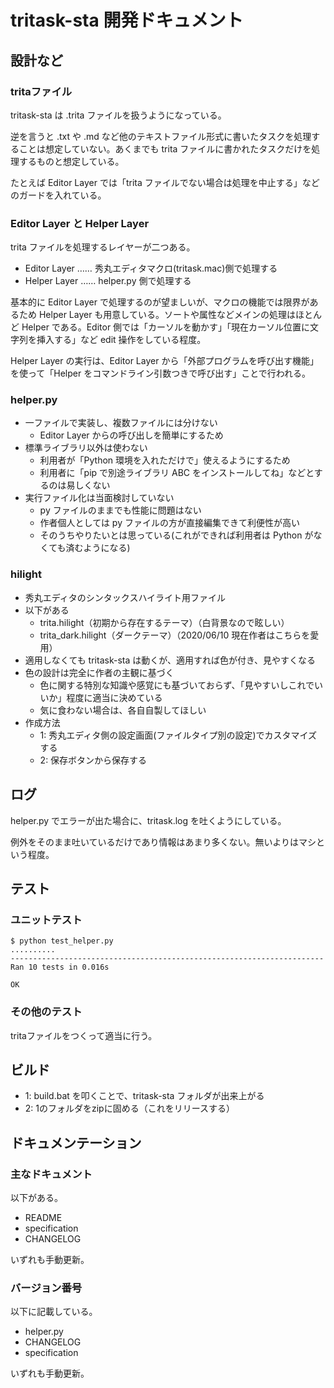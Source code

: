 # tritask-sta 開発ドキュメント

## 設計など

### tritaファイル
tritask-sta は .trita ファイルを扱うようになっている。

逆を言うと .txt や .md など他のテキストファイル形式に書いたタスクを処理することは想定していない。あくまでも trita ファイルに書かれたタスクだけを処理するものと想定している。

たとえば Editor Layer では「trita ファイルでない場合は処理を中止する」などのガードを入れている。

### Editor Layer と Helper Layer
trita ファイルを処理するレイヤーが二つある。

- Editor Layer …… 秀丸エディタマクロ(tritask.mac)側で処理する
- Helper Layer …… helper.py 側で処理する

基本的に Editor Layer で処理するのが望ましいが、マクロの機能では限界があるため Helper Layer も用意している。ソートや属性などメインの処理はほとんど Helper である。Editor 側では「カーソルを動かす」「現在カーソル位置に文字列を挿入する」など edit 操作をしている程度。

Helper Layer の実行は、Editor Layer から「外部プログラムを呼び出す機能」を使って「Helper をコマンドライン引数つきで呼び出す」ことで行われる。

### helper.py
- 一ファイルで実装し、複数ファイルには分けない
    - Editor Layer からの呼び出しを簡単にするため
- 標準ライブラリ以外は使わない
    - 利用者が「Python 環境を入れただけで」使えるようにするため
    - 利用者に「pip で別途ライブラリ ABC をインストールしてね」などとするのは易しくない
- 実行ファイル化は当面検討していない
    - py ファイルのままでも性能に問題はない
    - 作者個人としては py ファイルの方が直接編集できて利便性が高い
    - そのうちやりたいとは思っている(これができれば利用者は Python がなくても済むようになる)

### hilight
- 秀丸エディタのシンタックスハイライト用ファイル
- 以下がある
    - trita.hilight（初期から存在するテーマ）（白背景なので眩しい）
    - trita_dark.hilight（ダークテーマ）（2020/06/10 現在作者はこちらを愛用）
- 適用しなくても tritask-sta は動くが、適用すれば色が付き、見やすくなる
- 色の設計は完全に作者の主観に基づく
    - 色に関する特別な知識や感覚にも基づいておらず、「見やすいしこれでいいか」程度に適当に決めている
    - 気に食わない場合は、各自自製してほしい
- 作成方法
    - 1: 秀丸エディタ側の設定画面(ファイルタイプ別の設定)でカスタマイズする
    - 2: 保存ボタンから保存する

## ログ
helper.py でエラーが出た場合に、tritask.log を吐くようにしている。

例外をそのまま吐いているだけであり情報はあまり多くない。無いよりはマシという程度。

## テスト

### ユニットテスト

```terminal
$ python test_helper.py
..........
----------------------------------------------------------------------
Ran 10 tests in 0.016s

OK
```

### その他のテスト
tritaファイルをつくって適当に行う。

## ビルド
- 1: build.bat を叩くことで、tritask-sta フォルダが出来上がる
- 2: 1のフォルダをzipに固める（これをリリースする）

## ドキュメンテーション

### 主なドキュメント
以下がある。

- README
- specification
- CHANGELOG

いずれも手動更新。

### バージョン番号
以下に記載している。

- helper.py
- CHANGELOG
- specification

いずれも手動更新。

